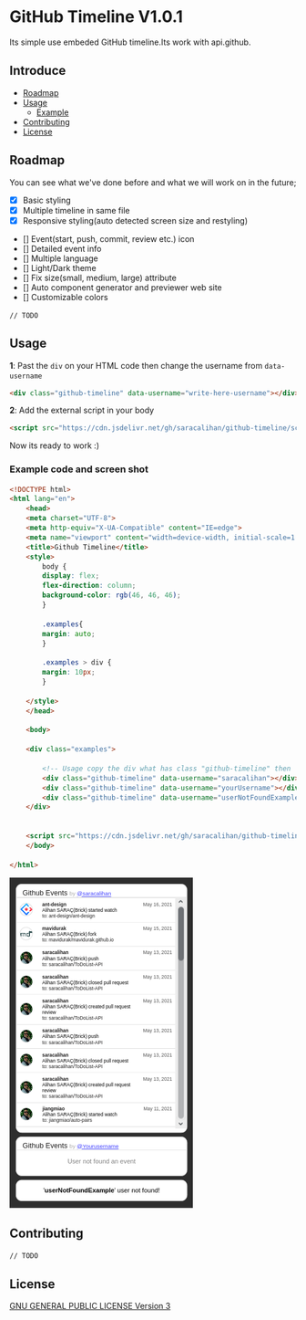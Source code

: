 # GitHub Timeline V1.0.1
Its simple use embeded GitHub timeline.Its work with api.github.

## Introduce
+ [Roadmap](#roadmap)
+ [Usage](#usage)
  + [Example](#example-code-and-screen-shot) 
+ [Contributing](#contributing)
+ [License](#license)

## Roadmap
You can see what we've done before and what we will work on in the future;

- [x] Basic styling
- [x] Multiple timeline in same file
- [x] Responsive styling(auto detected screen size and restyling)
- [] Event(start, push, commit, review etc.) icon
- [] Detailed event info
- [] Multiple language
- [] Light/Dark theme
- [] Fix size(small, medium, large) attribute
- [] Auto component generator and previewer web site
- [] Customizable colors

`// TODO`

## Usage
**1**: Past the `div` on your HTML code then change the username from `data-username`
```html
<div class="github-timeline" data-username="write-here-username"></div>
```

**2**: Add the external script in your body
```html
<script src="https://cdn.jsdelivr.net/gh/saracalihan/github-timeline/scripts.min.js"></script>
```

Now its ready to work :)

### Example code and screen shot
```html
<!DOCTYPE html>
<html lang="en">
    <head>
    <meta charset="UTF-8">
    <meta http-equiv="X-UA-Compatible" content="IE=edge">
    <meta name="viewport" content="width=device-width, initial-scale=1.0">
    <title>Github Timeline</title>
    <style>
        body {
        display: flex;
        flex-direction: column;
        background-color: rgb(46, 46, 46);
        }

        .examples{
        margin: auto;
        }

        .examples > div {
        margin: 10px;
        }

    </style>
    </head>

    <body>

    <div class="examples">

        <!-- Usage copy the div what has class "github-timeline" then  -->
        <div class="github-timeline" data-username="saracalihan"></div>
        <div class="github-timeline" data-username="yourUsername"></div>
        <div class="github-timeline" data-username="userNotFoundExample"></div>
    </div>


    <script src="https://cdn.jsdelivr.net/gh/saracalihan/github-timeline/scripts.min.js"></script>
    </body>

</html>
```
![Example Code](./images/example.png)

## Contributing
`// TODO`
## License
[GNU GENERAL PUBLIC LICENSE Version 3](LICENSE)